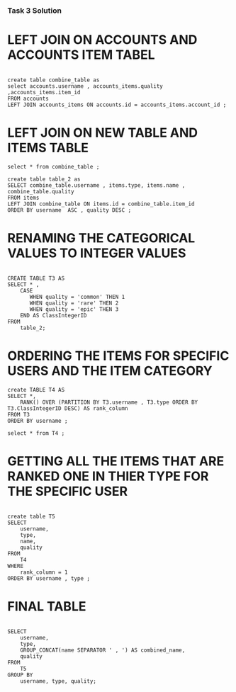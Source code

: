 ### Task 3 Solution 

# LEFT JOIN ON ACCOUNTS AND ACCOUNTS ITEM TABEL 
``` 

create table combine_table as 
select accounts.username , accounts_items.quality ,accounts_items.item_id 
FROM accounts 
LEFT JOIN accounts_items ON accounts.id = accounts_items.account_id ;

``` 
# LEFT JOIN ON NEW TABLE AND ITEMS TABLE 
``` 
select * from combine_table ; 

create table table_2 as 
SELECT combine_table.username , items.type, items.name , combine_table.quality 
FROM items
LEFT JOIN combine_table ON items.id = combine_table.item_id 
ORDER BY username  ASC , quality DESC ; 

``` 
# RENAMING THE CATEGORICAL VALUES TO INTEGER VALUES 

``` 

CREATE TABLE T3 AS 
SELECT * ,
    CASE 
       WHEN quality = 'common' THEN 1
       WHEN quality = 'rare' THEN 2
       WHEN quality = 'epic' THEN 3 
    END AS ClassIntegerID
FROM
    table_2;
``` 
# ORDERING THE ITEMS FOR SPECIFIC USERS AND THE ITEM CATEGORY 
```
create TABLE T4 AS 
SELECT *, 
    RANK() OVER (PARTITION BY T3.username , T3.type ORDER BY T3.ClassIntegerID DESC) AS rank_column
FROM T3
ORDER BY username ;

select * from T4 ; 

``` 
# GETTING ALL THE ITEMS THAT ARE RANKED ONE IN THIER TYPE FOR THE SPECIFIC USER 

``` 

create table T5 
SELECT 
    username, 
    type, 
    name, 
    quality
FROM 
    T4
WHERE 
    rank_column = 1
ORDER BY username , type ;

```
# FINAL TABLE 
```

SELECT 
    username,
    type,
    GROUP_CONCAT(name SEPARATOR ' , ') AS combined_name,
    quality
FROM 
    T5
GROUP BY 
    username, type, quality;